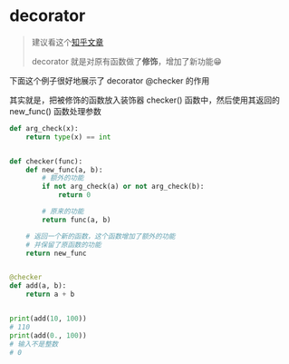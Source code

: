 # decorator

> 建议看这个[知乎文章](https://zhuanlan.zhihu.com/p/160979609)
>
> decorator 就是对原有函数做了**修饰**，增加了新功能😁


下面这个例子很好地展示了 decorator @checker 的作用

其实就是，把被修饰的函数放入装饰器 checker() 函数中，然后使用其返回的 new_func() 函数处理参数

```python
def arg_check(x):
    return type(x) == int


def checker(func):
    def new_func(a, b):
        # 额外的功能
        if not arg_check(a) or not arg_check(b):
            return 0

        # 原来的功能
        return func(a, b)

    # 返回一个新的函数，这个函数增加了额外的功能
    # 并保留了原函数的功能
    return new_func


@checker
def add(a, b):
    return a + b


print(add(10, 100))
# 110
print(add(0., 100))
# 输入不是整数 
# 0 
```

















